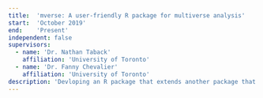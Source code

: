 ```yaml
---
title:  'mverse: A user-friendly R package for multiverse analysis'
start:  'October 2019'
end:    'Present'
independent: false
supervisors:
  - name: 'Dr. Nathan Taback'
    affiliation: 'University of Toronto'
  - name: 'Dr. Fanny Chevalier'
    affiliation: 'University of Toronto'
description: 'Devloping an R package that extends another package that allows users create explorable multiverse analysis in R. The extension aims to provide user-friendly abstractions and a set of examples for researchers, educators, and students in statistics.'
---
```

